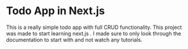 # Todo App in Next.js

This is a really simple todo app with full CRUD functionality. This project was made to start learning next.js . I made sure to only look through the documentation to start with and not watch any tutorials. 
